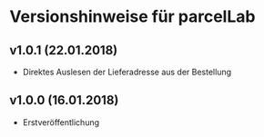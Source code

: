 # Versionshinweise für parcelLab

## v1.0.1 (22.01.2018)

- Direktes Auslesen der Lieferadresse aus der Bestellung
 
## v1.0.0 (16.01.2018)

- Erstveröffentlichung